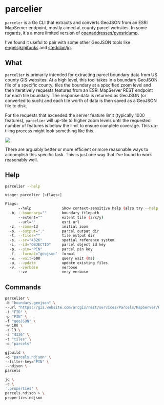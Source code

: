# parcelier

```parceler``` is a Go CLI that extracts and converts GeoJSON from an ESRI MapServer endpoint, mostly aimed at county parcel websites. In some regards, it's a more limited version of [openaddresses/pyesridump](https://github.com/openaddresses/pyesridump).

I've found it useful to pair with some other GeoJSON tools like [engelsjk/gjfunks](https://github.com/engelsjk/gjfunks) and [stedolan/jq](https://github.com/stedolan/jq).

## What

```parcelier``` is primarily intended for extracting parcel boundary data from US county GIS websites. At a high level, this tool takes in a boundary GeoJSON file of a specific county, tiles the boundary at a specified zoom level and then iteratively requests features from an ESRI MapServer REST endpoint for each tile boundary. The response data is returned as GeoJSON (or converted to such) and each tile worth of data is then saved as a GeoJSON file to disk.

For tile requests that exceeded the server feature limit (typically 1000 features), ```parcelier``` will up-tile to higher zoom levels until the requested number of features is below the limit to ensure complete coverage. This up-tiling process might look something like this.

![](images/tiles.png)

There are arguably better or more efficient or more reasonable ways to accomplish this specific task. This is just one way that I've found to work reasonably well.

## Help

```bash
parcelier --help
```

```bash
usage: parcelier [<flags>]

Flags:
      --help              Show context-sensitive help (also try --help-long and --help-man).
  -b, --boundary=""       boundary filepath
      --extent=""         extent tile (z/x/y)
      --url=""            esri url
  -z, --zoom=13           initial zoom
  -o, --output="."        parcel output dir
  -t, --tiles=""          tile output dir
  -s, --sr="4326"         spatial reference system
  -i, --id="OBJECTID"     parcel object id key
  -p, --pin="PIN"         parcel pin key
  -f, --format="geojson"  format
  -w, --wait=500          query wait (ms)
  -u, --update            update existing files
  -v, --verbose           verbose
      --vv                very verbose
```

## Commands

```bash
parcelier \
-b "boundary.geojson" \
--url "https://gis.website.com/arcgis/rest/services/Parcels/MapServer/0" \
-i "FID" \
-p "PIN" \
-f "geoJSON" \
-w 100 \
-z 13 \
-s "4326" \
-t "tiles" \
-o "parcels"
```

```bash
gjbuild \
-o "parcels.ndjson" \
--filter-key="PIN" \
--ndjson \
parcels
```

```bash
jq \
-c \
'.properties' \
parcels.ndjson > \
properties.ndjson
```
